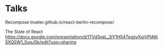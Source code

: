 # Talks


Recompose
trueter.github.io/react-berlin-recompose/

The State of React
https://docs.google.com/presentation/d/17Vd3xeL_3jY1H54TpgjjyXujVPlA6iSXQSW1_5upJ5k/edit?usp=sharing
